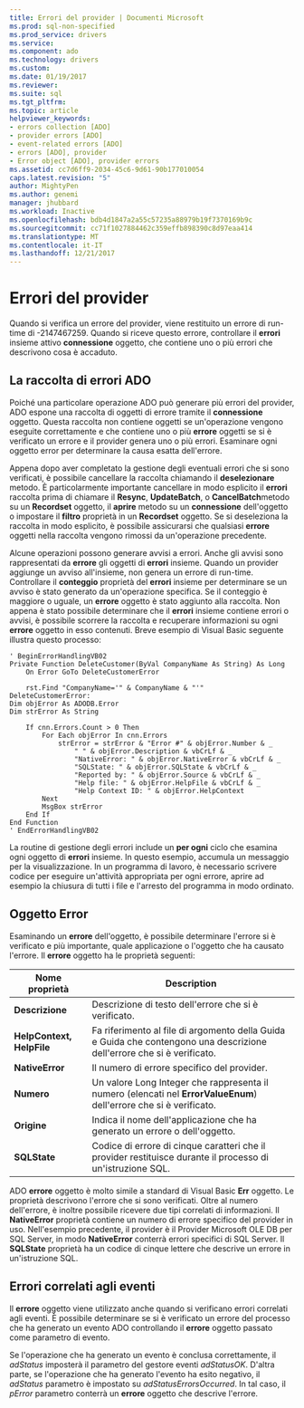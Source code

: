 ```yaml
---
title: Errori del provider | Documenti Microsoft
ms.prod: sql-non-specified
ms.prod_service: drivers
ms.service: 
ms.component: ado
ms.technology: drivers
ms.custom: 
ms.date: 01/19/2017
ms.reviewer: 
ms.suite: sql
ms.tgt_pltfrm: 
ms.topic: article
helpviewer_keywords:
- errors collection [ADO]
- provider errors [ADO]
- event-related errors [ADO]
- errors [ADO], provider
- Error object [ADO], provider errors
ms.assetid: cc7d6ff9-2034-45c6-9d61-90b177010054
caps.latest.revision: "5"
author: MightyPen
ms.author: genemi
manager: jhubbard
ms.workload: Inactive
ms.openlocfilehash: bdb4d1847a2a55c57235a88979b19f7370169b9c
ms.sourcegitcommit: cc71f1027884462c359effb898390c8d97eaa414
ms.translationtype: MT
ms.contentlocale: it-IT
ms.lasthandoff: 12/21/2017
---
```

# <a name="provider-errors"></a>Errori del provider
Quando si verifica un errore del provider, viene restituito un errore di run-time di -2147467259. Quando si riceve questo errore, controllare il **errori** insieme attivo **connessione** oggetto, che contiene uno o più errori che descrivono cosa è accaduto.  
  
## <a name="the-ado-errors-collection"></a>La raccolta di errori ADO  
 Poiché una particolare operazione ADO può generare più errori del provider, ADO espone una raccolta di oggetti di errore tramite il **connessione** oggetto. Questa raccolta non contiene oggetti se un'operazione vengono eseguite correttamente e che contiene uno o più **errore** oggetti se si è verificato un errore e il provider genera uno o più errori. Esaminare ogni oggetto error per determinare la causa esatta dell'errore.  
  
 Appena dopo aver completato la gestione degli eventuali errori che si sono verificati, è possibile cancellare la raccolta chiamando il **deselezionare** metodo. È particolarmente importante cancellare in modo esplicito il **errori** raccolta prima di chiamare il **Resync**, **UpdateBatch**, o **CancelBatch**metodo su un **Recordset** oggetto, il **aprire** metodo su un **connessione** dell'oggetto o impostare il **filtro** proprietà in un **Recordset** oggetto. Se si deseleziona la raccolta in modo esplicito, è possibile assicurarsi che qualsiasi **errore** oggetti nella raccolta vengono rimossi da un'operazione precedente.  
  
 Alcune operazioni possono generare avvisi a errori. Anche gli avvisi sono rappresentati da **errore** gli oggetti di **errori** insieme. Quando un provider aggiunge un avviso all'insieme, non genera un errore di run-time. Controllare il **conteggio** proprietà del **errori** insieme per determinare se un avviso è stato generato da un'operazione specifica. Se il conteggio è maggiore o uguale, un **errore** oggetto è stato aggiunto alla raccolta. Non appena è stato possibile determinare che il **errori** insieme contiene errori o avvisi, è possibile scorrere la raccolta e recuperare informazioni su ogni **errore** oggetto in esso contenuti. Breve esempio di Visual Basic seguente illustra questo processo:  
  
```  
' BeginErrorHandlingVB02  
Private Function DeleteCustomer(ByVal CompanyName As String) As Long  
    On Error GoTo DeleteCustomerError  
  
    rst.Find "CompanyName='" & CompanyName & "'"  
DeleteCustomerError:  
Dim objError As ADODB.Error  
Dim strError As String  
  
    If cnn.Errors.Count > 0 Then  
        For Each objError In cnn.Errors  
            strError = strError & "Error #" & objError.Number & _  
                " " & objError.Description & vbCrLf & _  
                "NativeError: " & objError.NativeError & vbCrLf & _  
                "SQLState: " & objError.SQLState & vbCrLf & _  
                "Reported by: " & objError.Source & vbCrLf & _  
                "Help file: " & objError.HelpFile & vbCrLf & _  
                "Help Context ID: " & objError.HelpContext  
        Next  
        MsgBox strError  
    End If  
End Function  
' EndErrorHandlingVB02  
```  
  
 La routine di gestione degli errori include un **per ogni** ciclo che esamina ogni oggetto di **errori** insieme. In questo esempio, accumula un messaggio per la visualizzazione. In un programma di lavoro, è necessario scrivere codice per eseguire un'attività appropriata per ogni errore, aprire ad esempio la chiusura di tutti i file e l'arresto del programma in modo ordinato.  
  
## <a name="the-error-object"></a>Oggetto Error  
 Esaminando un **errore** dell'oggetto, è possibile determinare l'errore si è verificato e più importante, quale applicazione o l'oggetto che ha causato l'errore. Il **errore** oggetto ha le proprietà seguenti:  
  
|Nome proprietà|Description|  
|-------------------|-----------------|  
|**Descrizione**|Descrizione di testo dell'errore che si è verificato.|  
|**HelpContext, HelpFile**|Fa riferimento al file di argomento della Guida e Guida che contengono una descrizione dell'errore che si è verificato.|  
|**NativeError**|Il numero di errore specifico del provider.|  
|**Numero**|Un valore Long Integer che rappresenta il numero (elencati nel **ErrorValueEnum**) dell'errore che si è verificato.|  
|**Origine**|Indica il nome dell'applicazione che ha generato un errore o dell'oggetto.|  
|**SQLState**|Codice di errore di cinque caratteri che il provider restituisce durante il processo di un'istruzione SQL.|  
  
 ADO **errore** oggetto è molto simile a standard di Visual Basic **Err** oggetto. Le proprietà descrivono l'errore che si sono verificati. Oltre al numero dell'errore, è inoltre possibile ricevere due tipi correlati di informazioni. Il **NativeError** proprietà contiene un numero di errore specifico del provider in uso. Nell'esempio precedente, il provider è il Provider Microsoft OLE DB per SQL Server, in modo **NativeError** conterrà errori specifici di SQL Server. Il **SQLState** proprietà ha un codice di cinque lettere che descrive un errore in un'istruzione SQL.  
  
## <a name="event-related-errors"></a>Errori correlati agli eventi  
 Il **errore** oggetto viene utilizzato anche quando si verificano errori correlati agli eventi. È possibile determinare se si è verificato un errore del processo che ha generato un evento ADO controllando il **errore** oggetto passato come parametro di evento.  
  
 Se l'operazione che ha generato un evento è conclusa correttamente, il *adStatus* imposterà il parametro del gestore eventi *adStatusOK*. D'altra parte, se l'operazione che ha generato l'evento ha esito negativo, il *adStatus* parametro è impostato su *adStatusErrorsOccurred*. In tal caso, il *pError* parametro conterrà un **errore** oggetto che descrive l'errore.
